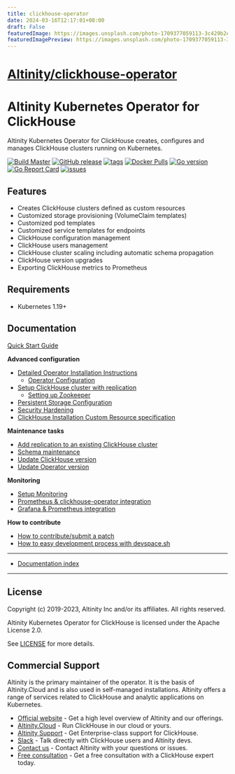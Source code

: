 ```yaml
---
title: clickhouse-operator
date: 2024-03-16T12:17:01+08:00
draft: False
featuredImage: https://images.unsplash.com/photo-1709377059113-3c429b2e0796?ixid=M3w0NjAwMjJ8MHwxfHJhbmRvbXx8fHx8fHx8fDE3MTA1NjI0NTV8&ixlib=rb-4.0.3
featuredImagePreview: https://images.unsplash.com/photo-1709377059113-3c429b2e0796?ixid=M3w0NjAwMjJ8MHwxfHJhbmRvbXx8fHx8fHx8fDE3MTA1NjI0NTV8&ixlib=rb-4.0.3
---
```


# [Altinity/clickhouse-operator](https://github.com/Altinity/clickhouse-operator)

# Altinity Kubernetes Operator for ClickHouse

Altinity Kubernetes Operator for ClickHouse creates, configures and manages ClickHouse clusters running on Kubernetes.

[![Build Master](https://github.com/Altinity/clickhouse-operator/actions/workflows/build_master.yaml/badge.svg)](https://github.com/Altinity/clickhouse-operator/actions/workflows/build_master.yaml)
[![GitHub release](https://img.shields.io/github/v/release/altinity/clickhouse-operator?include_prereleases)](https://img.shields.io/github/v/release/altinity/clickhouse-operator?include_prereleases)
[![tags](https://img.shields.io/github/tag/altinity/clickhouse-operator.svg)](https://github.com/altinity/clickhouse-operator/tags)
[![Docker Pulls](https://img.shields.io/docker/pulls/altinity/clickhouse-operator.svg)](https://hub.docker.com/r/altinity/clickhouse-operator)
[![Go version](https://img.shields.io/github/go-mod/go-version/altinity/clickhouse-operator)](https://img.shields.io/github/go-mod/go-version/altinity/clickhouse-operator)
[![Go Report Card](https://goreportcard.com/badge/github.com/altinity/clickhouse-operator)](https://goreportcard.com/report/github.com/altinity/clickhouse-operator)
[![issues](https://img.shields.io/github/issues/altinity/clickhouse-operator.svg)](https://github.com/altinity/clickhouse-operator/issues)

## Features

- Creates ClickHouse clusters defined as custom resources
- Customized storage provisioning (VolumeClaim templates)
- Customized pod templates
- Customized service templates for endpoints
- ClickHouse configuration management
- ClickHouse users management
- ClickHouse cluster scaling including automatic schema propagation
- ClickHouse version upgrades
- Exporting ClickHouse metrics to Prometheus

## Requirements

 * Kubernetes 1.19+
 
## Documentation

[Quick Start Guide][quick_start_guide]

**Advanced configuration**
 * [Detailed Operator Installation Instructions][detailed_installation_instructions]
   * [Operator Configuration][operator_configuration]
 * [Setup ClickHouse cluster with replication][replication_setup]
   * [Setting up Zookeeper][zookeeper_setup]
 * [Persistent Storage Configuration][storage_configuration]
 * [Security Hardening][security_hardening]
 * [ClickHouse Installation Custom Resource specification][crd_explained]
 
**Maintenance tasks**
 * [Add replication to an existing ClickHouse cluster][update_cluster_add_replication]
 * [Schema maintenance][schema_migration]
 * [Update ClickHouse version][update_clickhouse_version]
 * [Update Operator version][update_operator]

**Monitoring**
 * [Setup Monitoring][monitoring_setup]
 * [Prometheus & clickhouse-operator integration][prometheus_setup]
 * [Grafana & Prometheus integration][grafana_setup]

**How to contribute**
 * [How to contribute/submit a patch][contributing_manual]
 * [How to easy development process with devspace.sh][devspace_manual]
 
---
 * [Documentation index][all_docs_list]
---
 
## License

Copyright (c) 2019-2023, Altinity Inc and/or its affiliates. All rights reserved.

Altinity Kubernetes Operator for ClickHouse is licensed under the Apache License 2.0.

See [LICENSE](./LICENSE) for more details.

## Commercial Support

Altinity is the primary maintainer of the operator. It is the basis of Altinity.Cloud and
is also used in self-managed installations. Altinity offers a range of 
services related to ClickHouse and analytic applications on Kubernetes. 

- [Official website](https://altinity.com/) - Get a high level overview of Altinity and our offerings.
- [Altinity.Cloud](https://altinity.com/cloud-database/) - Run ClickHouse in our cloud or yours.
- [Altinity Support](https://altinity.com/support/) - Get Enterprise-class support for ClickHouse.
- [Slack](https://altinitydbworkspace.slack.com/join/shared_invite/zt-1togw9b4g-N0ZOXQyEyPCBh_7IEHUjdw#/shared-invite/email) - Talk directly with ClickHouse users and Altinity devs.
- [Contact us](https://hubs.la/Q020sH3Z0) - Contact Altinity with your questions or issues.
- [Free consultation](https://hubs.la/Q020sHkv0) - Get a free consultation with a ClickHouse expert today.
 
[chi_max_yaml]: ./docs/chi-examples/99-clickhouseinstallation-max.yaml
[intro]: ./docs/introduction.md
[quick_start_guide]: ./docs/quick_start.md
[detailed_installation_instructions]: ./docs/operator_installation_details.md
[replication_setup]: ./docs/replication_setup.md
[crd_explained]: ./docs/custom_resource_explained.md
[zookeeper_setup]: ./docs/zookeeper_setup.md
[monitoring_setup]: ./docs/monitoring_setup.md
[prometheus_setup]: ./docs/prometheus_setup.md
[grafana_setup]: ./docs/grafana_setup.md
[storage_configuration]: ./docs/storage.md
[update_cluster_add_replication]: ./docs/chi_update_add_replication.md
[update_clickhouse_version]: ./docs/chi_update_clickhouse_version.md
[update_operator]: ./docs/operator_upgrade.md
[schema_migration]: ./docs/schema_migration.md
[operator_configuration]: ./docs/operator_configuration.md
[contributing_manual]: ./CONTRIBUTING.md
[devspace_manual]: ./docs/devspace.md
[all_docs_list]: ./docs/README.md
[security_hardening]: ./docs/security_hardening.md
